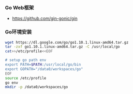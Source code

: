 ###
### Go Web框架
- https://github.com/gin-gonic/gin
### Go环境安装
``` bash
wget https://dl.google.com/go/go1.10.1.linux-amd64.tar.gz
tar -zxf go1.10.1.linux-amd64.tar.gz -C /usr/local/go
cat>>/etc/profile<<EOF

# setup go path env
export PATH=$PATH:/usr/local/go/bin
export GOPATH="/data0/workspaces/go"
EOF
source /etc/profile
go env
mkdir -p /data0/workspaces/go
```
